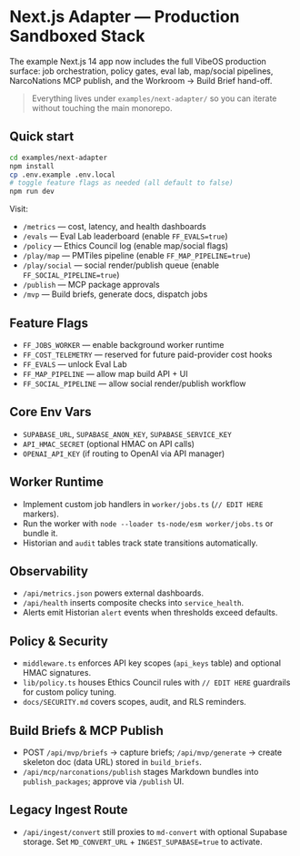 # Next.js Adapter — Production Sandboxed Stack

The example Next.js 14 app now includes the full VibeOS production surface: job orchestration, policy gates, eval lab, map/social pipelines, NarcoNations MCP publish, and the Workroom → Build Brief hand-off.

> Everything lives under `examples/next-adapter/` so you can iterate without touching the main monorepo.

## Quick start

```bash
cd examples/next-adapter
npm install
cp .env.example .env.local
# toggle feature flags as needed (all default to false)
npm run dev
```

Visit:

- `/metrics` — cost, latency, and health dashboards
- `/evals` — Eval Lab leaderboard (enable `FF_EVALS=true`)
- `/policy` — Ethics Council log (enable map/social flags)
- `/play/map` — PMTiles pipeline (enable `FF_MAP_PIPELINE=true`)
- `/play/social` — social render/publish queue (enable `FF_SOCIAL_PIPELINE=true`)
- `/publish` — MCP package approvals
- `/mvp` — Build briefs, generate docs, dispatch jobs

## Feature Flags

- `FF_JOBS_WORKER` — enable background worker runtime
- `FF_COST_TELEMETRY` — reserved for future paid-provider cost hooks
- `FF_EVALS` — unlock Eval Lab
- `FF_MAP_PIPELINE` — allow map build API + UI
- `FF_SOCIAL_PIPELINE` — allow social render/publish workflow

## Core Env Vars

- `SUPABASE_URL`, `SUPABASE_ANON_KEY`, `SUPABASE_SERVICE_KEY`
- `API_HMAC_SECRET` (optional HMAC on API calls)
- `OPENAI_API_KEY` (if routing to OpenAI via API manager)

## Worker Runtime

- Implement custom job handlers in `worker/jobs.ts` (`// EDIT HERE` markers).
- Run the worker with `node --loader ts-node/esm worker/jobs.ts` or bundle it.
- Historian and `audit` tables track state transitions automatically.

## Observability

- `/api/metrics.json` powers external dashboards.
- `/api/health` inserts composite checks into `service_health`.
- Alerts emit Historian `alert` events when thresholds exceed defaults.

## Policy & Security

- `middleware.ts` enforces API key scopes (`api_keys` table) and optional HMAC signatures.
- `lib/policy.ts` houses Ethics Council rules with `// EDIT HERE` guardrails for custom policy tuning.
- `docs/SECURITY.md` covers scopes, audit, and RLS reminders.

## Build Briefs & MCP Publish

- POST `/api/mvp/briefs` → capture briefs; `/api/mvp/generate` → create skeleton doc (data URL) stored in `build_briefs`.
- `/api/mcp/narconations/publish` stages Markdown bundles into `publish_packages`; approve via `/publish` UI.

## Legacy Ingest Route

- `/api/ingest/convert` still proxies to `md-convert` with optional Supabase storage. Set `MD_CONVERT_URL` + `INGEST_SUPABASE=true` to activate.
